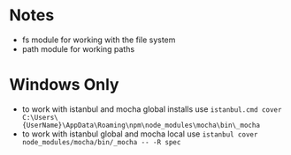 Notes
======

* fs module for working with the file system
* path module for working paths

Windows Only
============

* to work with istanbul and mocha global installs use `istanbul.cmd cover C:\Users\{UserName}\AppData\Roaming\npm\node_modules\mocha\bin\_mocha`
* to work with istanbul global and mocha local use `istanbul cover node_modules/mocha/bin/_mocha -- -R spec`
